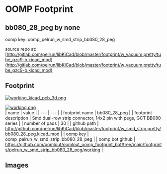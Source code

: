 # OOMP Footprint  
## bb080_28_peg  by none  
  
oomp key: oomp_pelrun_w_smd_strip_bb080_28_peg  
  
source repo at: [http://gitlab.com/pelrun/libKiCad/blob/master/footprint/w_vacuum.pretty/tube_gzc9-b.kicad_mod](http://gitlab.com/pelrun/libKiCad/blob/master/footprint/w_vacuum.pretty/tube_gzc9-b.kicad_mod)  
## Footprint  
  
[![working_kicad_pcb_3d.png](working_kicad_pcb_3d_600.png)](working_kicad_pcb_3d.png)  
  
[![working.png](working_600.png)](working.png)  
| name | value | 
| --- | --- | 
| footprint name | bb080_28_peg | 
| footprint description | Smd dual-row strip connector, 14x2 pin with pegs, GCT BB080 series | 
| number of pads | 30 | 
| github path | http://github.com/pelrun/libKiCad/blob/master/footprint/w_smd_strip.pretty/bb080_28_peg.kicad_mod | 
| oomp key | oomp_pelrun_w_smd_strip_bb080_28_peg | 
| oomp bot github | https://github.com/oomlout/oomlout_oomp_footprint_bot/tree/main/footprints/pelrun_w_smd_strip_bb080_28_peg/working | 
## Images  
